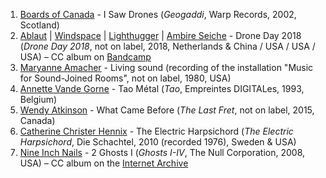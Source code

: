 1. [Boards of Canada](https://musicbrainz.org/artist/69158f97-4c07-4c4e-baf8-4e4ab1ed666e) - I Saw Drones (_Geogaddi_, Warp Records, 2002, Scotland)
1. [Ablaut](https://musicbrainz.org/artist/267f5deb-6a3b-44ae-86a8-999a4f728951) | [Windspace](https://musicbrainz.org/artist/24c0696a-bd3c-46fc-94c6-9a0ec530fc21) | [Lighthugger](https://musicbrainz.org/artist/52693f6e-851b-4923-a15a-3e4e308d3741) | [Ambire Seiche](https://musicbrainz.org/artist/6d77e2c8-ec96-4378-a305-d78519e295a3) - Drone Day 2018 (_Drone Day 2018_, not on label, 2018, Netherlands & China / USA / USA / USA) – CC album on [Bandcamp](https://ablaut.bandcamp.com/album/drone-day-2018)
1. [Maryanne Amacher](https://musicbrainz.org/artist/e81da9a6-32cb-4e84-bdb4-2f9601295095) - Living sound (recording of the installation "Music for Sound-Joined Rooms", not on label, 1980, USA)
1. [Annette Vande Gorne](https://musicbrainz.org/artist/564e96ab-9d41-4e70-9752-cc55b411169e) - Tao Métal (_Tao_, Empreintes DIGITALes, 1993, Belgium)
1. [Wendy Atkinson](https://musicbrainz.org/artist/cdf5f4e2-1d7d-4a72-820b-b0c4f8014632) - What Came Before (_The Last Fret_, not on label, 2015, Canada)
1. [Catherine Christer Hennix](https://musicbrainz.org/artist/b8ba5bba-7c62-4a75-94ae-4f7837847bb1) - The Electric Harpsichord (_The Electric Harpsichord_, Die Schachtel, 2010 (recorded 1976), Sweden & USA)
1. [Nine Inch Nails](https://musicbrainz.org/artist/b7ffd2af-418f-4be2-bdd1-22f8b48613da) - 2 Ghosts I (_Ghosts I-IV_, The Null Corporation, 2008, USA) – CC album on the [Internet Archive](https://archive.org/details/nineinchnails_ghosts_I_IV)
